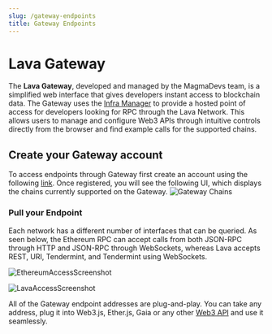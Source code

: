 ```yaml
---
slug: /gateway-endpoints
title: Gateway Endpoints
---
```


# Lava Gateway

The **Lava Gateway**, developed and managed by the MagmaDevs team, is a simplified web interface that gives developers instant access to blockchain data. The Gateway uses the [Infra Manager](../access-server-kit.md) to provide a hosted point of access for developers looking for RPC through the Lava Network. This allows users to manage and configure Web3 APIs through intuitive controls directly from the browser and find example calls for the supported chains.

## Create your Gateway account

To access endpoints through Gateway first create an account using the following [link](https://gateway.lavanet.xyz/login?utm_source=gateway-access-page&utm_medium=docs&utm_campaign=docs-to-gateway). Once registered, you will see the following UI, which displays the chains currently supported on the Gateway.
![Gateway Chains](/img/supportedchains.png)







### Pull your Endpoint

Each network has a different number of interfaces that can be queried. As seen below, the Ethereum RPC can accept calls from both JSON-RPC through HTTP and JSON-RPC through WebSockets, whereas Lava accepts REST, URI, Tendermint, and Tendermint using WebSockets.

![EthereumAccessScreenshot](/img/tutorial/gateway/eth_access_screenshot.png)

![LavaAccessScreenshot](/img/tutorial/gateway/lava_access_screenshot.png)


All of the Gateway endpoint addresses are plug-and-play. You can take any address, plug it into Web3.js, Ether.js, Gaia or any other [Web3 API](../integrations/sdk-integrations.md) and use it seamlessly.